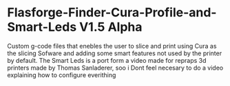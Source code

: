 # Flasforge-Finder-Cura-Profile-and-Smart-Leds V1.5 Alpha
Custom g-code files that enebles the user to slice and print using Cura as the slicing Sofware and adding some smart features not used by the printer by default.
The Smart Leds is a port form a video made for repraps 3d printers made by Thomas Sanladerer, soo i Dont feel necesary to do a video explaining how to configure everithing

